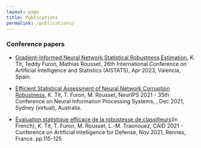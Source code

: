 ```yaml
---
layout: page
title: Publications
permalink: /publications/
---
```


### Conference papers

* [Gradient-Informed Neural Network Statistical Robustness Estimation](https://proceedings.mlr.press/v206/tit23a.html), K. Tit, Teddy Furon, Mathias Rousset, 26th International Conference on Artificial Intelligence and Statistics (AISTATS), Apr 2023, Valencia, Spain.

* [Efficient Statistical Assessment of Neural Network Corruption Robustness](https://proceedings.neurips.cc/paper/2021/hash/4d215ab7508a3e089af43fb605dd27d1-Abstract.html), K. Tit, T. Furon, M. Rousset, NeurIPS 2021 - 35th Conference on Neural Information Processing Systems, , Dec 2021, Sydney (virtual), Australia.

* [Évaluation statistique efficace de la robustesse de classifieurs](https://hal.archives-ouvertes.fr/hal-03462156)(in French), K. Tit, T. Furon, M. Rousset, L.-M. Traonouez, CAID 2021 - Conference on Artificial Intelligence for Defense, Nov 2021, Rennes, France. pp.115-125
